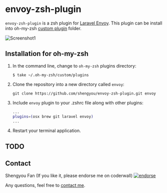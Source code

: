 # envoy-zsh-plugin

`envoy-zsh-plugin` is a zsh plugin for
[Laravel Envoy](https://github.com/laravel/envoy). This plugin can be install into oh-my-zsh [custom plugin](https://github.com/robbyrussell/oh-my-zsh#customization) folder.

![Screenshot1](https://raw.github.com/shengyou/envoy-zsh-plugin/master/images/envoy.gif)

## Installation for oh-my-zsh

1. In the command line, change to `oh-my-zsh` plugins directory:

    ```console
    $ take ~/.oh-my-zsh/custom/plugins
    ```

2. Clone the repository into a new directory called `envoy`:

    ```console
    git clone https://github.com/shengyou/envoy-zsh-plugin.git envoy
    ```

3. Include `envoy` plugin to your .zshrc file along with other plugins:

    ```zsh
    ...
    plugins=(osx brew git laravel envoy)
    ...
    ```

4. Restart your terminal application.

## TODO


## Contact
Shengyou Fan (If you like it, please endorse me on coderwall) [![endorse](https://api.coderwall.com/shengyou/endorsecount.png)](https://coderwall.com/shengyou)

Any questions, feel free to [contact me](http://twitter.com/shengyou).